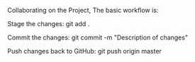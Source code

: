 Collaborating on the Project, The basic workflow is:

Stage the changes:
git add .

Commit the changes:
git commit -m "Description of changes"

Push changes back to GitHub:
git push origin master  
